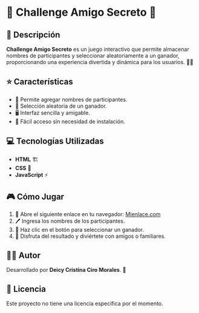 # 🎁 Challenge Amigo Secreto 🎉

## 📌 Descripción
**Challenge Amigo Secreto** es un juego interactivo que permite almacenar nombres de participantes y seleccionar aleatoriamente a un ganador, proporcionando una experiencia divertida y dinámica para los usuarios. 🎲✨

## ⭐ Características
- 📝 Permite agregar nombres de participantes.
- 🎯 Selección aleatoria de un ganador.
- 🖥️ Interfaz sencilla y amigable.
- 🚀 Fácil acceso sin necesidad de instalación.

## 💻 Tecnologías Utilizadas
- **HTML** 🏗️
- **CSS** 🎨
- **JavaScript** ⚡

## 🎮 Cómo Jugar
1. 🔗 Abre el siguiente enlace en tu navegador: [Mienlace.com](Mienlace.com)
2. 🖊️ Ingresa los nombres de los participantes.
3. 🎲 Haz clic en el botón para seleccionar un ganador.
4. 🎉 Disfruta del resultado y diviértete con amigos o familiares.

## 👩‍💻 Autor
Desarrollado por **Deicy Cristina Ciro Morales**. 🚀

## 📜 Licencia
Este proyecto no tiene una licencia específica por el momento.
